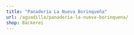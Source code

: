 ```yaml
---
title: "Panadería La Nueva Borinqueña"
url: /aguadilla/panaderia-la-nueva-borinquena/
shop: Bäckerei
---
```

